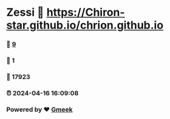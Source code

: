 # Zessi :link: https://Chiron-star.github.io/chrion.github.io 
### :page_facing_up: [9](https://Chiron-star.github.io/chrion.github.io/tag.html) 
### :speech_balloon: 1 
### :hibiscus: 17923 
### :alarm_clock: 2024-04-16 16:09:08 
### Powered by :heart: [Gmeek](https://github.com/Meekdai/Gmeek)
